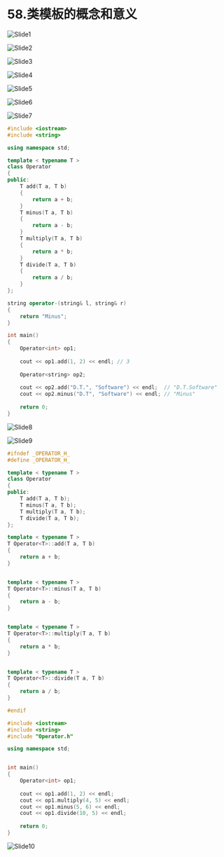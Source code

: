 #  58.类模板的概念和意义



![Slide1](58.类模板的概念和意义.assets/Slide1.PNG)



![Slide2](58.类模板的概念和意义.assets/Slide2.PNG)



![Slide3](58.类模板的概念和意义.assets/Slide3.PNG)



![Slide4](58.类模板的概念和意义.assets/Slide4.PNG)



![Slide5](58.类模板的概念和意义.assets/Slide5.PNG)



![Slide6](58.类模板的概念和意义.assets/Slide6.PNG)



![Slide7](58.类模板的概念和意义.assets/Slide7.PNG)

```cpp
#include <iostream>
#include <string>

using namespace std;

template < typename T >
class Operator
{
public:
    T add(T a, T b)
    {
        return a + b;
    }
    T minus(T a, T b)
    {
        return a - b;
    }
    T multiply(T a, T b)
    {
        return a * b;
    }
    T divide(T a, T b)
    {
        return a / b;
    }
};

string operator-(string& l, string& r)
{
    return "Minus";
}

int main()
{
    Operator<int> op1;
    
    cout << op1.add(1, 2) << endl; // 3
    
    Operator<string> op2;
    
    cout << op2.add("D.T.", "Software") << endl;  // "D.T.Software"
    cout << op2.minus("D.T", "Software") << endl; // "Minus"
    
    return 0;
}
```

![Slide8](58.类模板的概念和意义.assets/Slide8.PNG)



![Slide9](58.类模板的概念和意义.assets/Slide9.PNG)

```cpp
#ifndef _OPERATOR_H_
#define _OPERATOR_H_

template < typename T >
class Operator
{
public:
    T add(T a, T b);
    T minus(T a, T b);
    T multiply(T a, T b);
    T divide(T a, T b);
};

template < typename T >
T Operator<T>::add(T a, T b)
{
    return a + b;
}


template < typename T >
T Operator<T>::minus(T a, T b)
{
    return a - b;
}


template < typename T >
T Operator<T>::multiply(T a, T b)
{
    return a * b;
}


template < typename T >
T Operator<T>::divide(T a, T b)
{
    return a / b;
}

#endif
```

```cpp
#include <iostream>
#include <string>
#include "Operator.h"

using namespace std;


int main()
{
    Operator<int> op1;
    
    cout << op1.add(1, 2) << endl;
    cout << op1.multiply(4, 5) << endl;
    cout << op1.minus(5, 6) << endl;
    cout << op1.divide(10, 5) << endl;
    
    return 0;
}
```

![Slide10](58.类模板的概念和意义.assets/Slide10.PNG)